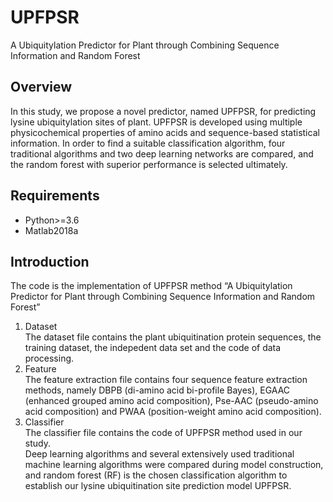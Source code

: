 # UPFPSR
A Ubiquitylation Predictor for Plant through Combining Sequence Information and Random Forest

## Overview
In this study, we propose a novel predictor, named UPFPSR, for predicting lysine ubiquitylation sites of plant. UPFPSR is developed using multiple physicochemical properties of amino acids and sequence-based statistical information. In order to find a suitable classification algorithm, four traditional algorithms and two deep learning networks are compared, and the random forest with superior performance is selected ultimately. 

## Requirements
* Python>=3.6
* Matlab2018a

## Introduction
The code is the implementation of UPFPSR method “A Ubiquitylation Predictor for Plant 
through Combining Sequence Information and Random Forest”  

  1. Dataset  
     The dataset file contains the plant ubiquitination protein sequences, the training dataset,
     the indepedent data set and the code of data processing.
  2. Feature  
     The feature extraction file contains four sequence feature extraction methods, namely DBPB (di-amino acid bi-profile Bayes), EGAAC (enhanced grouped amino acid composition),      Pse-AAC (pseudo-amino acid composition) and PWAA (position-weight amino acid composition).
  4. Classifier  
     The classifier file contains the code of UPFPSR method used in our study.  
     Deep learning algorithms and several extensively used traditional machine learning algorithms were compared during model construction, and random forest (RF) is the                chosen classification algorithm to establish our lysine ubiquitination site prediction model UPFPSR.

  
